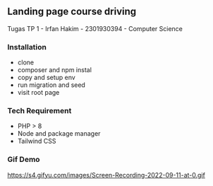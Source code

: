 ## Landing page course driving
Tugas TP 1 - Irfan Hakim - 2301930394 - Computer Science

### Installation
- clone
- composer and npm instal
- copy and setup env
- run migration and seed
- visit root page

### Tech Requirement
- PHP > 8
- Node and package manager
- Tailwind CSS

### Gif Demo
https://s4.gifyu.com/images/Screen-Recording-2022-09-11-at-0.gif

